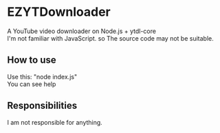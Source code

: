 # EZYTDownloader
A YouTube video downloader on Node.js + ytdl-core<br>
I'm not familiar with JavaScript. so The source code may not be suitable.

## How to use
Use this: "node index.js"<br>
You can see help

## Responsibilities
I am not responsible for anything.